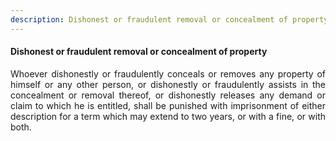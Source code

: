 ```yaml
---
description: Dishonest or fraudulent removal or concealment of property
---
```


#### Dishonest or fraudulent removal or concealment of property
<div style="text-align: justify">

Whoever dishonestly or fraudulently conceals or removes any property of himself or any other person, or dishonestly or fraudulently assists in the concealment or removal thereof, or dishonestly releases any demand or claim to which he is entitled, shall be punished with imprisonment of either description for a term which may extend to two years, or with a fine, or with both.

</div>
